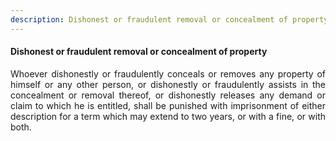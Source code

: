 ```yaml
---
description: Dishonest or fraudulent removal or concealment of property
---
```


#### Dishonest or fraudulent removal or concealment of property
<div style="text-align: justify">

Whoever dishonestly or fraudulently conceals or removes any property of himself or any other person, or dishonestly or fraudulently assists in the concealment or removal thereof, or dishonestly releases any demand or claim to which he is entitled, shall be punished with imprisonment of either description for a term which may extend to two years, or with a fine, or with both.

</div>
